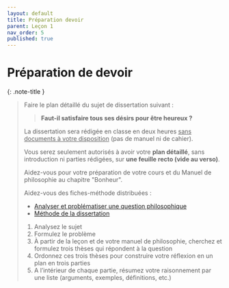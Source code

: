 ```yaml
---
layout: default
title: Préparation devoir
parent: Leçon 1
nav_order: 5
published: true
---
```

# Préparation de devoir  

{: .note-title }
> Faire le plan détaillé du sujet de dissertation suivant :
>
>> **Faut-il satisfaire tous ses désirs pour être heureux ?**
>
> La dissertation sera rédigée en classe en deux heures <u>sans documents à votre disposition</u> (pas de manuel ni de cahier).   
> 
> Vous serez seulement autorisés à avoir votre **plan détaillé**, sans introduction ni parties rédigées, sur **une feuille recto (vide au verso)**.  
>
> Aidez-vous pour votre préparation de votre cours et du Manuel de philosophie au chapitre "Bonheur".
> 
> Aidez-vous des fiches-méthode distribuées :
> - [Analyser et problématiser une question philosophique](../methode/m1-1.html) 
> - [Méthode de la dissertation](../methode/m1-2.html)
>
>1.	Analysez le sujet
>2. Formulez le problème  
>3.	À partir de la leçon et de votre manuel de philosophie, cherchez et formulez trois thèses qui répondent à la question
>4.	Ordonnez ces trois thèses pour construire votre réflexion en un plan en trois parties 
>5.	A l’intérieur de chaque partie, résumez votre raisonnement par une liste (arguments, exemples, définitions, etc.)
